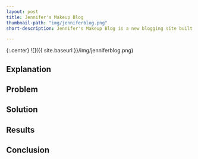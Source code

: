 ```yaml
---
layout: post
title: Jennifer's Makeup Blog
thumbnail-path: "img/jenniferblog.png"
short-description: Jennifer's Makeup Blog is a new blogging site built for a makeup entrepreneur.

---
```


{:.center}
![]({{ site.baseurl }}/img/jenniferblog.png)

## Explanation



## Problem



## Solution



## Results



## Conclusion
